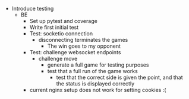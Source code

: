 - Introduce testing
  - BE
    - Set up pytest and coverage
    - Write first initial test
    * Test: socketio connection
      - disconnecting terminates the games
        - The win goes to my opponent
    * Test: challenge websocket endpoints
      - challenge move
        - generate a full game for testing purposes
        - test that a full run of the game works
          - test that the correct side is given the point, and that the status is displayed correctly
    * current nginx setup does not work for setting cookies :(
